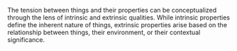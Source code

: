 
The tension between things and their properties can be conceptualized through the lens of intrinsic and extrinsic qualities. While intrinsic properties define the inherent nature of things, extrinsic properties arise based on the relationship between things, their environment, or their contextual significance.

